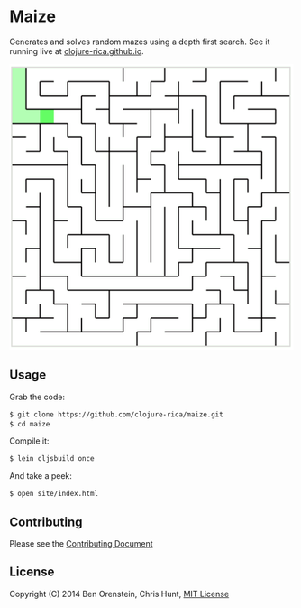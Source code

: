 # Maize

Generates and solves random mazes using a depth first search. See it running
live at [clojure-rica.github.io](http://clojure-rica.github.io).

![](images/example-maze.gif)

## Usage

Grab the code:

```bash
$ git clone https://github.com/clojure-rica/maize.git
$ cd maize
```

Compile it:

```bash
$ lein cljsbuild once
```

And take a peek:

```bash
$ open site/index.html
```

## Contributing
Please see the [Contributing
Document](https://github.com/clojure-rica/maize/blob/master/CONTRIBUTING.md)

## License
Copyright (C) 2014 Ben Orenstein, Chris Hunt, [MIT
License](https://github.com/clojure-rica/maize/blob/master/LICENSE.txt)
